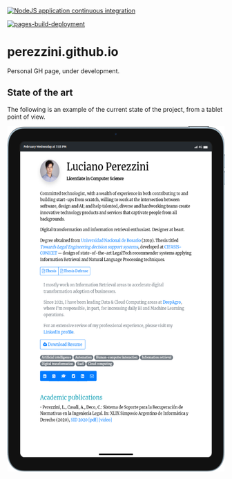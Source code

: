 [![NodeJS application continuous integration](https://github.com/perezzini/perezzini.github.io/actions/workflows/ci.yml/badge.svg)](https://github.com/perezzini/perezzini.github.io/actions/workflows/ci.yml)

[![pages-build-deployment](https://github.com/perezzini/perezzini.github.io/actions/workflows/pages/pages-build-deployment/badge.svg)](https://github.com/perezzini/perezzini.github.io/actions/workflows/pages/pages-build-deployment)

# perezzini.github.io

Personal GH page, under development.

## State of the art

The following is an example of the current state of the project, from a tablet point of view.

<img src="res/tablet-resume.png" height="800"/>